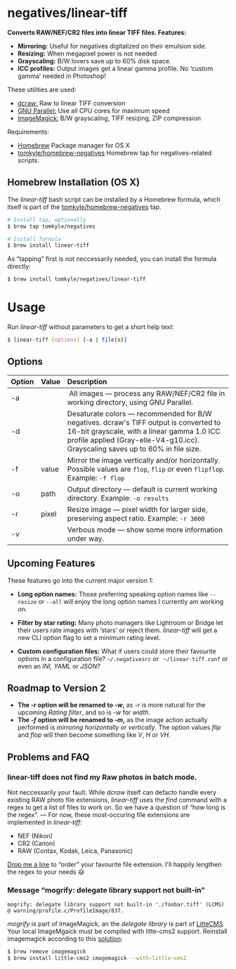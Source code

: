# negatives/linear-tiff

**Converts RAW/NEF/CR2 files into linear TIFF files. Features:**

- **Mirroring:** Useful for negatives digitalized on their emulsion side. 
- **Resizing:** When megapixel power is not needed
- **Grayscaling:** B/W lovers save up to 60% disk space. 
- **ICC profiles:** Output images get a linear gamma profile. No ‘custom gamma’ needed in Photoshop!

These utilities are used:

- [dcraw:](cybercom.net/~dcoffin/dcraw/dcraw.1.html) Raw to linear TIFF conversion
- [GNU Parallel:](https://www.gnu.org/software/parallel/) Use all CPU cores for maximum speed
- [ImageMagick:](https://www.imagemagick.org/script/index.php)  B/W grayscaling, TIFF resizing, ZIP compression

Requirements:

- [Homebrew](https://brew.sh/) Package manager for OS X
- [tomkyle/homebrew-negatives](https://github.com/tomkyle/homebrew-negatives) Homebrew tap for negatives-related scripts.

## Homebrew Installation (OS X)


The *linear-tiff* bash script can be installed by a Homebrew formula, which itself is part of the [tomkyle/homebrew-negatives](https://github.com/tomkyle/homebrew-negatives) tap. 

```bash
# Install tap, optionally
$ brew tap tomkyle/negatives

# Install formula
$ brew install linear-tiff
```

As “tapping” first is not neccessarily needed, you can install the formula directly:

```bash
$ brew install tomkyle/negatives/linear-tiff
```

# Usage

Run *linear-tiff* without parameters to get a short help text:

```bash
$ linear-tiff [options] [-a | file(s)]
```

## Options

Option | Value | Description
:------|:------|:------------
-a     |       | All images — process any RAW/NEF/CR2 file in working directory, using GNU Parallel.
-d     |       | Desaturate colors — recommended for B/W negatives. dcraw's TIFF output is converted to 16-bit grayscale, with a linear gamma 1.0 ICC profile applied (Gray-elle-V4-g10.icc). Grayscaling saves up to 60% in file size. 
-f     | value | Mirror the image vertically and/or horizontally. Possible values are `flop`, `flip` or even `flipflop`. Example: `-f flop`
-o     | path  | Output directory — default is current working directory. Example: `-o results`
-r     | pixel | Resize  image — pixel width for larger side, preserving aspect ratio. Example: `-r 3000`
-v     |       | Verbous mode — show some more information under way.




## Upcoming Features

These features go into the current major version 1:

-  **Long option names:** Those preferring speaking option names like `--resize` or `--all` will enjoy the long option names I currently am working on. 

- **Filter by star rating:** Many photo managers like Lightroom or Bridge let their users rate images with ‘stars’ or reject them. *linear-tiff* will get a new CLI option flag to set a minimum rating level. 

- **Custom configuration files:** What if users could store their favourite options in a configuration file? `~/.negativesrc` or ` ~/linear-tiff.conf` or even an *INI, YAML* or *JSON?*



## Roadmap to Version 2


- **The *-r* option will be renamed to *-w*,** as *-r* is more natural for the upcoming *Rating filter*, and so is *-w* for *width*.
- **The *-f* option will be renamed to *-m*,** as the image action actually performed is *mirroring horizontally or vertically*. The option values *flip* and *flop* will then become something like *V*, *H* or *VH*.



                              
## Problems and FAQ

### linear-tiff does not find my Raw photos in batch mode.

Not neccessarily your fault. While *dcraw* itself can defacto handle every existing RAW photo file extensions, *linear-tiff* uses the *find* command with a regex to get a list of files to work on. So we have a question of “how long is the regex”. — For now, these most-occuring file extensions are implemented in *linear-tiff:*

- NEF (Nikon)
- CR2 (Canon)
- RAW (Contax, Kodak, Leica, Panasonic)

[Drop me a line](https://github.com/tomkyle/negatives-linear-tiff/issues) to “order” your favourite file extension. I'll happily lengthen the regex to your needs :smiley:



### Message “mogrify: delegate library support not built-in”

`mogrify: delegate library support not built-in './foobar.tiff' (LCMS) @ warning/profile.c/ProfileImage/837.`

*mogrify* is part of ImageMagick, an the *delegate library* is part of [LitteCMS](http://www.littlecms.com/). Your local ImageMgaick must be compiled with litte-cms2 support. Reinstall imagemagick according to this [solution](https://github.com/Homebrew/legacy-homebrew/issues/16619):

```bash
$ brew remove imagemagick
$ brew install little-cms2 imagemagick --with-little-cms2
```
